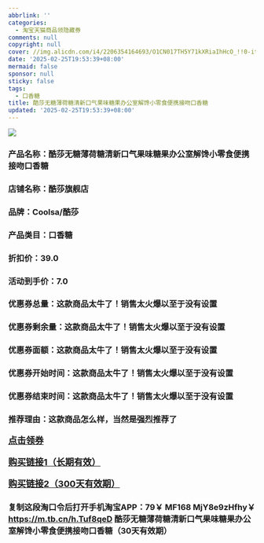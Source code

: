```yaml
---
abbrlink: ''
categories:
  - 淘宝天猫商品领隐藏券
comments: null
copyright: null
cover: //img.alicdn.com/i4/2206354164693/O1CN017TH5Y71kXRiaIhHcO_!!0-item_pic.jpg
date: '2025-02-25T19:53:39+08:00'
mermaid: false
sponsor: null
sticky: false
tags:
  - 口香糖
title: 酷莎无糖薄荷糖清新口气果味糖果办公室解馋小零食便携接吻口香糖
updated: '2025-02-25T19:53:39+08:00'
--- 
```


![](//img.alicdn.com/i4/2206354164693/O1CN017TH5Y71kXRiaIhHcO_!!0-item_pic.jpg)

### 产品名称：酷莎无糖薄荷糖清新口气果味糖果办公室解馋小零食便携接吻口香糖
### 店铺名称：酷莎旗舰店
### 品牌：Coolsa/酷莎
### 产品类目：口香糖
### 折扣价：39.0
### 活动到手价：7.0
### 优惠券总量：这款商品太牛了！销售太火爆以至于没有设置
### 优惠券剩余量：这款商品太牛了！销售太火爆以至于没有设置
### 优惠券面额：这款商品太牛了！销售太火爆以至于没有设置
### 优惠券开始时间：这款商品太牛了！销售太火爆以至于没有设置
### 优惠券结束时间：这款商品太牛了！销售太火爆以至于没有设置
### 推荐理由：这款商品怎么样，当然是强烈推荐了

<p style="font-size: 18px; font-weight: bold;">
  <a href="这款商品太牛了！销售太火爆以至于没有设置" target="_blank">点击领券</a>
</p>
<p style="font-size: 18px; font-weight: bold;">
  <a href="https://s.click.taobao.com/t?e=m%3D2%26s%3DiS%2BqaP0hY%2Bxw4vFB6t2Z2ueEDrYVVa64K7Vc7tFgwiHjf2vlNIV67k2Uw6Vjz9mVoAgJVlbS%2FO%2F3ID%2FV1RqsF4wnCJeELi4I%2FIEn%2BS1IjHAB0ghlTd7WlZVm%2FOAUUFw71qrpxiwMoCNxc1AtbZGVSzao1eop396x4gPeVC4UylHNEPXytV9ALoS4zvCRUrquQk1YT2sdmUbTB%2BFT8loGol%2B80%2FnsVtx%2Be9i4hgwHnyGnz1rXrIfd7LXvpyNbo3vbsFNXy3hrwRFP7qa1tU3ZgS3jKrSQZrKg2Ri9Bm4jDHegZ4hAvgWL0W3mXefntxEOX%2B%2FbH91q5ZMhhQs2DjqgEA%3D%3D" target="_blank">购买链接1（长期有效）</a>
</p>
<p style="font-size: 18px; font-weight: bold;">
  <a href="https://s.click.taobao.com/S5PNRYs" target="_blank">购买链接2（300天有效期）</a>
</p>

### 复制这段淘口令后打开手机淘宝APP：79￥ MF168 MjY8e9zHfhy￥ https://m.tb.cn/h.Tuf8qeD  酷莎无糖薄荷糖清新口气果味糖果办公室解馋小零食便携接吻口香糖（30天有效期）
